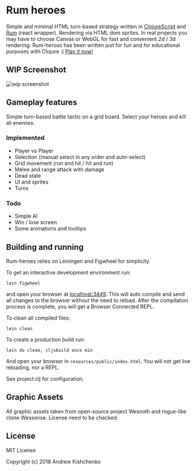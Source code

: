 # Rum heroes

Simple and minimal HTML turn-based strategy written in [ClojureScript](https://clojurescript.org/) and [Rum](https://github.com/tonsky/rum) (react wrapper). Rendering via HTML dom sprites. In real projects you may have to choose Canvas or WebGL for fast and convenient 2d / 3d rendering.
Rum-heroes has been written just for fun and for educational purposes with Clojure :)
[Play it now!](https://ps-spectre.github.io/)

## WIP Screenshot
![wip screenshot](https://i.imgur.com/F7DblHh.jpg)

## Gameplay features

Simple turn-based battle tactic on a grid board.
Select your heroes and kill all enemies.

### Implemented

* Player vs Player
* Selection (manual select in any order and auto-select)
* Grid movement (run and hit / hit and run)
* Melee and range attack with damage
* Dead state
* UI and sprites
* Turns

### Todo

* Simple AI
* Win / lose screen
* Some animations and tooltips

## Building and running

Rum-heroes relies on Leiningen and Figwheel for simplicity.

To get an interactive development environment run:

    lein figwheel

and open your browser at [localhost:3449](http://localhost:3449/).
This will auto compile and send all changes to the browser without the
need to reload. After the compilation process is complete, you will
get a Browser Connected REPL.

To clean all compiled files:

    lein clean

To create a production build run:

    lein do clean, cljsbuild once min

And open your browser in `resources/public/index.html`. You will not
get live reloading, nor a REPL.

See project.clj for configuration.

## Graphic Assets

All graphic assets taken from open-source project Wesnoth and rogue-like clone Wessense.
License need to be checked.

## License

MIT License

Copyright (c) 2018 Andrew Kishchenko